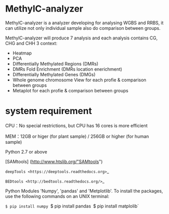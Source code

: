 
# MethylC-analyzer

MethylC-analyzer is a analyzer developing for analysing WGBS and RRBS, it can utilize not only individual sample also do comparison between groups.
 
MethylC-analyzer will produce 7 analysis and each analysis contains CG, CHG and CHH 3 context:
* Heatmap 
* PCA
* Differentially Methylated Regions (DMRs)
* DMRs Fold Enrichment (DMRs location enerichment)
* Differentially Methylated Genes (DMGs)
* Whole genome chromosome View for each profie & comparison between groups
* Metaplot for each profie & comparison between groups 

# system requirement 
CPU：No special restrictions, but CPU has 16 cores is more efficient

MEM：12GB or higer (for plant sample) / 256GB or higher (for human sample)

Python 2.7 or above

 [SAMtools] (http://www.htslib.org/"SAMtools")
 
 `deepTools <https://deeptools.readthedocs.org>`_

  `BEDtools <http://bedtools.readthedocs.org/>`_ 


Python Modules 'Numpy', 'pandas' and 'Metplotlib'. To install the packages, use the following commands on an UNIX terminal:
  
  `$ pip install numpy
  `$ pip install pandas`
  `$ pip install matplolib`

